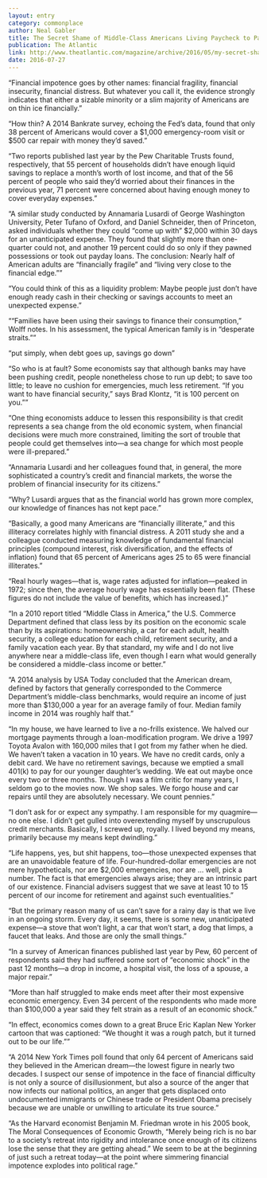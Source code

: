 ```yaml
---
layout: entry
category: commonplace
author: Neal Gabler
title: The Secret Shame of Middle-Class Americans Living Paycheck to Paycheck
publication: The Atlantic
link: http://www.theatlantic.com/magazine/archive/2016/05/my-secret-shame/476415/
date: 2016-07-27
---
```


“Financial impotence goes by other names: financial fragility, financial insecurity, financial distress. But whatever you call it, the evidence strongly indicates that either a sizable minority or a slim majority of Americans are on thin ice financially.”

“How thin? A 2014 Bankrate survey, echoing the Fed’s data, found that only 38 percent of Americans would cover a $1,000 emergency-room visit or $500 car repair with money they’d saved.”

“Two reports published last year by the Pew Charitable Trusts found, respectively, that 55 percent of households didn’t have enough liquid savings to replace a month’s worth of lost income, and that of the 56 percent of people who said they’d worried about their finances in the previous year, 71 percent were concerned about having enough money to cover everyday expenses.”

“A similar study conducted by Annamaria Lusardi of George Washington University, Peter Tufano of Oxford, and Daniel Schneider, then of Princeton, asked individuals whether they could “come up with” $2,000 within 30 days for an unanticipated expense. They found that slightly more than one-quarter could not, and another 19 percent could do so only if they pawned possessions or took out payday loans. The conclusion: Nearly half of American adults are “financially fragile” and “living very close to the financial edge.””

“You could think of this as a liquidity problem: Maybe people just don’t have enough ready cash in their checking or savings accounts to meet an unexpected expense.”

““Families have been using their savings to finance their consumption,” Wolff notes. In his assessment, the typical American family is in “desperate straits.””

“put simply, when debt goes up, savings go down”

“So who is at fault? Some economists say that although banks may have been pushing credit, people nonetheless chose to run up debt; to save too little; to leave no cushion for emergencies, much less retirement. “If you want to have financial security,” says Brad Klontz, “it is 100 percent on you.””

“One thing economists adduce to lessen this responsibility is that credit represents a sea change from the old economic system, when financial decisions were much more constrained, limiting the sort of trouble that people could get themselves into—a sea change for which most people were ill-prepared.”

“Annamaria Lusardi and her colleagues found that, in general, the more sophisticated a country’s credit and financial markets, the worse the problem of financial insecurity for its citizens.”

“Why? Lusardi argues that as the financial world has grown more complex, our knowledge of finances has not kept pace.”

“Basically, a good many Americans are “financially illiterate,” and this illiteracy correlates highly with financial distress. A 2011 study she and a colleague conducted measuring knowledge of fundamental financial principles (compound interest, risk diversification, and the effects of inflation) found that 65 percent of Americans ages 25 to 65 were financial illiterates.”

“Real hourly wages—that is, wage rates adjusted for inflation—peaked in 1972; since then, the average hourly wage has essentially been flat. (These figures do not include the value of benefits, which has increased.)”

“In a 2010 report titled “Middle Class in America,” the U.S. Commerce Department defined that class less by its position on the economic scale than by its aspirations: homeownership, a car for each adult, health security, a college education for each child, retirement security, and a family vacation each year. By that standard, my wife and I do not live anywhere near a middle-class life, even though I earn what would generally be considered a middle-class income or better.”

“A 2014 analysis by USA Today concluded that the American dream, defined by factors that generally corresponded to the Commerce Department’s middle-class benchmarks, would require an income of just more than $130,000 a year for an average family of four. Median family income in 2014 was roughly half that.”

“In my house, we have learned to live a no-frills existence. We halved our mortgage payments through a loan-modification program. We drive a 1997 Toyota Avalon with 160,000 miles that I got from my father when he died. We haven’t taken a vacation in 10 years. We have no credit cards, only a debit card. We have no retirement savings, because we emptied a small 401(k) to pay for our younger daughter’s wedding. We eat out maybe once every two or three months. Though I was a film critic for many years, I seldom go to the movies now. We shop sales. We forgo house and car repairs until they are absolutely necessary. We count pennies.”

“I don’t ask for or expect any sympathy. I am responsible for my quagmire—no one else. I didn’t get gulled into overextending myself by unscrupulous credit merchants. Basically, I screwed up, royally. I lived beyond my means, primarily because my means kept dwindling.”

“Life happens, yes, but shit happens, too—those unexpected expenses that are an unavoidable feature of life. Four-hundred-dollar emergencies are not mere hypotheticals, nor are $2,000 emergencies, nor are … well, pick a number. The fact is that emergencies always arise; they are an intrinsic part of our existence. Financial advisers suggest that we save at least 10 to 15 percent of our income for retirement and against such eventualities.”

“But the primary reason many of us can’t save for a rainy day is that we live in an ongoing storm. Every day, it seems, there is some new, unanticipated expense—a stove that won’t light, a car that won’t start, a dog that limps, a faucet that leaks. And those are only the small things.”

“In a survey of American finances published last year by Pew, 60 percent of respondents said they had suffered some sort of “economic shock” in the past 12 months—a drop in income, a hospital visit, the loss of a spouse, a major repair.”

“More than half struggled to make ends meet after their most expensive economic emergency. Even 34 percent of the respondents who made more than $100,000 a year said they felt strain as a result of an economic shock.”

“In effect, economics comes down to a great Bruce Eric Kaplan New Yorker cartoon that was captioned: “We thought it was a rough patch, but it turned out to be our life.””

“A 2014 New York Times poll found that only 64 percent of Americans said they believed in the American dream—the lowest figure in nearly two decades. I suspect our sense of impotence in the face of financial difficulty is not only a source of disillusionment, but also a source of the anger that now infects our national politics, an anger that gets displaced onto undocumented immigrants or Chinese trade or President Obama precisely because we are unable or unwilling to articulate its true source.”

“As the Harvard economist Benjamin M. Friedman wrote in his 2005 book, The Moral Consequences of Economic Growth, “Merely being rich is no bar to a society’s retreat into rigidity and intolerance once enough of its citizens lose the sense that they are getting ahead.” We seem to be at the beginning of just such a retreat today—at the point where simmering financial impotence explodes into political rage.”

